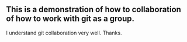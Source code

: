 ## This is a demonstration of how to collaboration of how to work with git as a group.
I understand git collaboration very well.
Thanks.